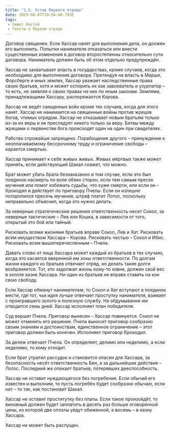 ```yaml
---
title: "1.5. Устав Первого отряда"
date: 2025-08-07T19:54:40.793Z
tags:
 - Сюжет Костей
 - Тексты о Первом отряде
---
```


Договор священен. Если Хассар нанят для выполнения дела, он должен его
выполнить. Попытки нанимателя отказаться или внести существенные
изменения в договор второстепенны относительно сути договора. Наниматель
должен быть об этом отдельно предупреждён.

Хассар не захватывает власть в государствах, кроме случаев, когда это
необходимо для выполнения договора. Претендуя на власть в Марше,
Форсберге и иных землях, Хассар уважает наследственные права своих
братьев, хотя и может оспорить их как завоеватель и узурпатор – то есть,
не заявляя о своих правах на них по иным законам. Землями,
принадлежащими Хассару, распоряжается Корова.

Хассар не ведёт священных войн кроме тех случаев, когда для этого нанят.
Хассар не нанимается на священные войны против жрецов богов, чтимых
отрядом. Хассар не отказывает новым братьям только из-за их веры и не
преследует никого только за веру. Битвы между жрецами о первенстве бога
происходят один на один при свидетелях.

Рабство строжайше запрещено. Порабощение другого – принуждение к
неоплачиваемому бессрочному труду и ограничение свободы – карается
смертью.

Хассар принимает к себе живых живых. Живых мёртвых также может принять,
если действующий Шакал скажет, что можно.

Брат может убить брата безнаказанно в том случае, если это был поединок
насмерть по воле обеих сторон, если тем самым пресек мучения или помог
избежать судьбы, что хуже смерти, или если он – Крокодил и действует по
приговору Пчелы. Если он излишне поторопился пресечь мучения, штраф
платит Лотос, поскольку неправильно объяснил, когда это нужно делать.

За неверные стратегические решения ответственность несет Сокол, за
неверные тактические – Лев или Кошка, в зависимости от того, открытый
это бой или тайный.

Рисковать всеми жизнями братьев вправе Сокол, Лев и Хат. Рисковать всем
имуществом Хассара – Корова. Рисковать честью – Сокол и Ибис. Рисковать
всем вышеперечисленным – Пчела.

Давать слово от лица Хассара может каждый из братьев в тех случаях,
когда это касается вверенной им зоны ответственности. По долгам жизни
каждого из братьев отвечает отряд, но делать такие долги возбраняется.
Тот, кто задолжал жизнь кому-то извне, должен свой вес в золоте казне
Хассара. Ни один из братьев не вправе ставить на кон свою свободу.

Если Хассар обманут нанимателем, то Сокол и Хат вступают в поединок
мести, где тот, чья идея лучше отвечает проступку нанимателя, взимает с
проигравшего золото и полезную службу. На обдумывание им отводится семь
дней. Хассар исполняет план победителя.

Суд вершит Пчела. Приговор вынесен – Хассар повинуется. Сокол не может
отменить его решение. Пчела выносит приговор сообразно своим знаниям и
достоинствам, единственное ограничение – этот приговор должен быть
конечен. Исполняет приговор Крокодил.

За дележ отвечает Пчела. Он определяет, делимо или неделимо, а если
неделимо, то кому отходит.

Если брат утратил рассудок и становится опасен для Хассара, за
безопасность несёт ответственность Бен, а за дальнейшие действия –
Лотос. Последний же опекает братьев, потерявших дееспособность.

Хассар не оставит нуждающегося без погребения. Если обычай его известен
и выполним, то пусть погребён будет сообразно обычаю, если нет – то так,
как постановит Шакал.

Хассар не оставит проститутку без платы. Если такое произойдёт, то
виновный должен будет заплатить в десять раз больше оговорённой цены, из
которой две оплаты уйдут обиженной, а восемь – в казну Хассара.

Хассар не может быть распущен.
